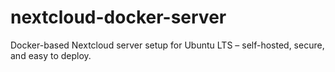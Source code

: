 # nextcloud-docker-server
Docker-based Nextcloud server setup for Ubuntu LTS – self-hosted, secure, and easy to deploy.

